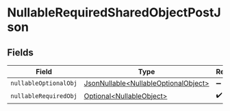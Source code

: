 # NullableRequiredSharedObjectPostJson


## Fields

| Field                                                                                  | Type                                                                                   | Required                                                                               | Description                                                                            | Example                                                                                |
| -------------------------------------------------------------------------------------- | -------------------------------------------------------------------------------------- | -------------------------------------------------------------------------------------- | -------------------------------------------------------------------------------------- | -------------------------------------------------------------------------------------- |
| `nullableOptionalObj`                                                                  | [JsonNullable\<NullableOptionalObject>](../../models/shared/NullableOptionalObject.md) | :heavy_minus_sign:                                                                     | N/A                                                                                    |                                                                                        |
| `nullableRequiredObj`                                                                  | [Optional\<NullableObject>](../../models/shared/NullableObject.md)                     | :heavy_check_mark:                                                                     | N/A                                                                                    | <nil>                                                                                  |